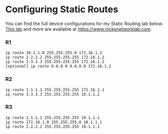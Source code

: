 # Configuring Static Routes
You can find the full device configurations for my Static Routing lab below. [This lab](https://nicksnetworklab.com/ccna-lab-static-routing) and more are available at https://www.nicksnetworklab.com.   

### R1
```
ip route 10.1.1.0 255.255.255.0 172.16.1.2 
ip route 2.2.2.2 255.255.255.255 172.16.1.2 
ip route 3.3.3.3 255.255.255.255 172.16.1.2 
[optional] ip route 0.0.0.0 0.0.0.0 172.16.1.2
```
### R2
```
ip route 1.1.1.1 255.255.255.255 172.16.1.1 
ip route 3.3.3.3 255.255.255.255 10.1.1.2 
```
### R3
```
ip route 1.1.1.1 255.255.255.255 10.1.1.1 
ip route 172.16.1.0 255.255.255.0 10.1.1.1 
ip route 2.2.2.2 255.255.255.255 10.1.1.1 
```
